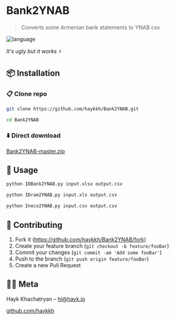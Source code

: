 
# Bank2YNAB

> Converts some Armenian bank statements to YNAB csv

![language](https://img.shields.io/badge/python-blue.svg?style=flat-square)

_It's ugly but it works_ ⚡

## 📦 Installation

### 📋 Clone repo

```sh
git clone https://github.com/haykkh/Bank2YNAB.git

cd Bank2YNAB
```

### ⬇️ Direct download

[Bank2YNAB-master.zip](https://github.com/haykkh/Bank2YNAB/archive/master.zip)

## 🚀 Usage

```sh
python IDBank2YNAB.py input.xlsx output.csv

python IDram2YNAB.py input.xls output.csv

python Ineco2YNAB.py input.csv output.csv
```

## 📝 Contributing

1. Fork it (<https://github.com/haykkh/Bank2YNAB/fork>)
2. Create your feature branch (`git checkout -b feature/fooBar`)
3. Commit your changes (`git commit -am 'Add some fooBar'`)
4. Push to the branch (`git push origin feature/fooBar`)
5. Create a new Pull Request

## 👨🏻 Meta

Hayk Khachatryan – [hi@hayk.io](mailto:hi@hayk.io)

[github.com/haykkh](https://github.com/haykkh/)